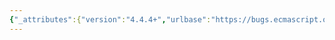 ```yaml
---
{"_attributes":{"version":"4.4.4+","urlbase":"https://bugs.ecmascript.org/","maintainer":"dherman@mozilla.com"},"bug":{"bug_id":4536,"creation_ts":"2015-09-18 07:22:00 -0700","short_desc":"24.2.1.2 SetViewValue: Missing call to ToNumber","delta_ts":"2015-10-26 12:50:03 -0700","product":"ECMA-262 Edition 6","component":"technical issues","version":"unspecified","rep_platform":"All","op_sys":"All","bug_status":"CONFIRMED","priority":"Normal","bug_severity":"normal","everconfirmed":true,"reporter":{"uid":"andrebargull","name":"André Bargull"},"assigned_to":{"uid":"allen","name":"Allen Wirfs-Brock"},"cc":"brterlso","long_desc":[{"commentid":14698,"comment_count":0,"who":{"uid":"andrebargull","name":"André Bargull"},"bug_when":"2015-09-18 07:22:46 -0700","thetext":"24.2.1.2 SetViewValue ( view, requestIndex, isLittleEndian, type, value )\n\nSetViewValue calls SetValueInBuffer without converting the `value` argument to a number. This is invalid because SetValueInBuffer only accepts a numeric `value` argument.\n\n\nChange SetViewValue, step 15 to:\n---\n15. Let numValue be ToNumber(value).\n16. ReturnIfAbrupt(numValue).\n17. If IsDetachedBuffer(buffer) is true, throw a TypeError exception.\n18. Return SetValueInBuffer(buffer, bufferIndex, type, numValue, isLittleEndian).\n---"},{"commentid":14876,"comment_count":1,"who":{"uid":"brterlso","name":"Brian Terlson"},"bug_when":"2015-10-26 12:50:03 -0700","thetext":"Fixed in ES2016 Draft (4f875fe)."}]}}
---
```


